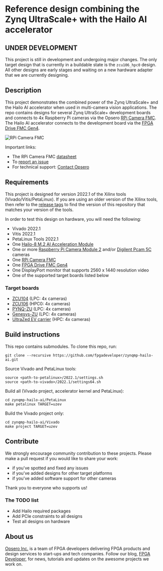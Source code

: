 # Reference design combining the Zynq UltraScale+ with the Hailo AI accelerator

## UNDER DEVELOPMENT

This project is still in development and undergoing major changes. The only target design that is currently in a 
buildable state is the `zcu106_hpc0` design. All other designs are early stages and waiting on a new hardware
adapter that we are currently designing.

## Description

This project demonstrates the combined power of the Zynq UltraScale+ and the Hailo AI accelerator
when used in multi-camera vision applications. The repo contains designs for several Zynq UltraScale+
development boards and connects to 4x Raspberry Pi cameras via the Opsero 
[RPi Camera FMC](https://camerafmc.com/docs/rpi-camera-fmc/overview/). The Hailo AI accelerator
connects to the development board via the [FPGA Drive FMC Gen4](https://www.fpgadrive.com/docs/fpga-drive-fmc-gen4/overview/).

![RPi Camera FMC](https://www.fpgadeveloper.com/camera-fmc-connecting-mipi-cameras-to-fpgas/images/rpi-camera-fmc-pynq-zu-1.jpg "RPi Camera FMC")

Important links:
* The RPi Camera FMC [datasheet](https://camerafmc.com/docs/rpi-camera-fmc/overview/)
* To [report an issue](https://github.com/fpgadeveloper/zynqmp-hailo-ai/issues)
* For technical support: [Contact Opsero](https://opsero.com/contact-us)

## Requirements

This project is designed for version 2022.1 of the Xilinx tools (Vivado/Vitis/PetaLinux). 
If you are using an older version of the Xilinx tools, then refer to the 
[release tags](https://github.com/fpgadeveloper/zynqmp-hailo-ai/tags "releases")
to find the version of this repository that matches your version of the tools.

In order to test this design on hardware, you will need the following:

* Vivado 2022.1
* Vitis 2022.1
* PetaLinux Tools 2022.1
* One [Hailo-8 M.2 AI Acceleration Module](https://hailo.ai/products/ai-accelerators/hailo-8-m2-ai-acceleration-module/)
* One or more [Raspberry Pi Camera Module 2](https://www.raspberrypi.com/products/camera-module-v2/) and/or 
  [Digilent Pcam 5C](https://digilent.com/shop/pcam-5c-5-mp-fixed-focus-color-camera-module/) cameras
* One [RPi Camera FMC](https://camerafmc.com/buy/ "RPi Camera FMC")
* One [FPGA Drive FMC Gen4](https://fpgadrive.com/buy/ "FPGA Drive FMC Gen4")
* One DisplayPort monitor that supports 2560 x 1440 resolution video
* One of the supported target boards listed below

### Target boards

* [ZCU104](https://www.xilinx.com/zcu104) (LPC: 4x cameras)
* [ZCU106](https://www.xilinx.com/zcu106) (HPC0: 4x cameras)
* [PYNQ-ZU](https://www.tulembedded.com/FPGA/ProductsPYNQ-ZU.html) (LPC: 4x cameras)
* [Genesys-ZU](https://digilent.com/shop/genesys-zu-zynq-ultrascale-mpsoc-development-board/) (LPC: 4x cameras)
* [UltraZed EV carrier](https://www.xilinx.com/products/boards-and-kits/1-y3n9v1.html) (HPC: 4x cameras)

## Build instructions

This repo contains submodules. To clone this repo, run:
```
git clone --recursive https://github.com/fpgadeveloper/zynqmp-hailo-ai.git
```

Source Vivado and PetaLinux tools:

```
source <path-to-petalinux>/2022.1/settings.sh
source <path-to-vivado>/2022.1/settings64.sh
```

Build all (Vivado project, accelerator kernel and PetaLinux):

```
cd zynqmp-hailo-ai/PetaLinux
make petalinux TARGET=uzev
```

Build the Vivado project only:

```
cd zynqmp-hailo-ai/Vivado
make project TARGET=uzev
```

## Contribute

We strongly encourage community contribution to these projects. Please make a pull request if you
would like to share your work:
* if you've spotted and fixed any issues
* if you've added designs for other target platforms
* if you've added software support for other cameras

Thank you to everyone who supports us!

### The TODO list

* Add Hailo required packages
* Add PCIe constraints to all designs
* Test all designs on hardware

## About us

[Opsero Inc.](https://opsero.com "Opsero Inc.") is a team of FPGA developers delivering FPGA products and 
design services to start-ups and tech companies. Follow our blog, 
[FPGA Developer](https://www.fpgadeveloper.com "FPGA Developer"), for news, tutorials and
updates on the awesome projects we work on.

